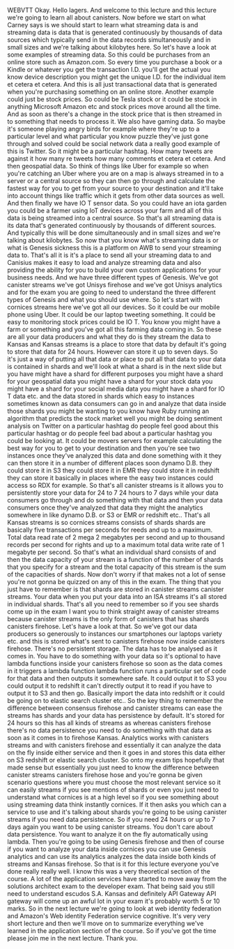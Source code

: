  
 WEBVTT 
 Okay. 
 Hello lagers. 
 And welcome to this lecture and this lecture we're going to learn all about canisters. 
 Now before we start on what Carney says is we should start to learn what streaming data is and streaming 
 data is data that is generated continuously by thousands of data sources which typically send in the 
 data records simultaneously and in small sizes and we're talking about kilobytes here. 
 So let's have a look at some examples of streaming data. 
 So this could be purchases from an online store such as Amazon.com. 
 So every time you purchase a book or a Kindle or whatever you get the transaction I.D. you'll get the 
 actual you know device description you might get the unique I.D. for the individual item et cetera et 
 cetera. 
 And this is all just transactional data that is generated when you're purchasing something on an online 
 store. 
 Another example could just be stock prices. 
 So could be Tesla stock or it could be stock in anything Microsoft Amazon etc and stock prices move 
 around all the time. 
 And as soon as there's a change in the stock price that is then streamed in to something that needs 
 to process it. 
 We also have gaming data. 
 So maybe it's someone playing angry birds for example where they're up to a particular level and what 
 particular you know puzzle they've just gone through and solved could be social network data a really 
 good example of this is Twitter. 
 So it might be a particular hashtag. 
 How many tweets are against it how many re tweets how many comments et cetera et cetera. 
 And then geospatial data. 
 So think of things like Uber for example so when you're catching an Uber where you are on a map is always 
 streamed in to a server or a central source so they can then go through and calculate the fastest way 
 for you to get from your source to your destination and it'll take into account things like traffic 
 which it gets from other data sources as well. 
 And then finally we have IO T sensor data. 
 So you could have an iota garden you could be a farmer using IoT devices across your farm and all of 
 this data is being streamed into a central source. 
 So that's all streaming data is its data that's generated continuously by thousands of different sources. 
 And typically this will be done simultaneously and in small sizes and we're talking about kilobytes. 
 So now that you know what's streaming data is or what is Genesis sickness this is a platform on AWB 
 to send your streaming data to. 
 That's all it is it's a place to send all your streaming data to and Canisius makes it easy to load 
 and analyze streaming data and also providing the ability for you to build your own custom applications 
 for your business needs. 
 And we have three different types of Genesis. 
 We've got canister streams we've got Unisys firehose and we've got Unisys analytics and for the exam 
 you are going to need to understand the three different types of Genesis and what you should use where. 
 So let's start with cornices streams here we've got all our devices. 
 So it could be our mobile phone using Uber. 
 It could be our laptop tweeting something. 
 It could be easy to monitoring stock prices could be IO T. 
 You know you might have a farm or something and you've got all this farming data coming in. 
 So these are all your data producers and what they do is they stream the data to Kansas and Kansas streams 
 is a place to store that data by default it's going to store that data for 24 hours. 
 However can store it up to seven days. 
 So it's just a way of putting all that data or place to put all that data to your data is contained 
 in shards and we'll look at what a shard is in the next slide but you have might have a shard for different 
 purposes you might have a shard for your geospatial data you might have a shard for your stock data 
 you might have a shard for your social media data you might have a shard for IO T data etc. and the 
 data stored in shards which easy to instances sometimes known as data consumers can go in and analyze 
 that data inside those shards you might be wanting to you know have Ruby running an algorithm that predicts 
 the stock market well you might be doing sentiment analysis on Twitter on a particular hashtag do people 
 feel good about this particular hashtag or do people feel bad about a particular hashtag you could be 
 looking at. 
 It could be movers servers for example calculating the best way for you to get to your destination and 
 then you're see two instances once they've analyzed this data and done something with it they can then 
 store it in a number of different places soon dynamo D.B. they could store it in S3 they could store 
 it in EMR they could store it in redshift they can store it basically in places where the easy two instances 
 could access so RDX for example. 
 So that's all canister streams is it allows you to persistently store your data for 24 to 7 24 hours 
 to 7 days while your data consumers go through and do something with that data and then your data consumers 
 once they've analyzed that data they might the analytics somewhere in like dynamo D.B. or S3 or EMR 
 or redshift etc.. 
 That's all Kansas streams is so cornices streams consists of shards shards are basically five transactions 
 per seconds for reeds and up to a maximum. 
 Total data read rate of 2 mega 2 megabytes per second and up to thousand records per second for rights 
 and up to a maximum total data write rate of 1 megabyte per second. 
 So that's what an individual shard consists of and then the data capacity of your stream is a function 
 of the number of shards that you specify for a stream and the total capacity of this stream is the sum 
 of the capacities of shards. 
 Now don't worry if that makes not a lot of sense you're not gonna be quizzed on any of this in the exam. 
 The thing that you just have to remember is that shards are stored in canister streams canister streams. 
 Your data when you put your data into an ISA streams it's all stored in individual shards. 
 That's all you need to remember so if you see shards come up in the exam I want you to think straight 
 away of canister streams because canister streams is the only form of canisters that has shards canisters 
 firehose. 
 Let's have a look at that. 
 So we've got our data producers so generously to instances our smartphones our laptops variety etc. 
 and this is stored what's sent to canisters firehose now inside canisters firehose. 
 There's no persistent storage. 
 The data has to be analysed as it comes in. 
 You have to do something with your data so it's optional to have lambda functions inside your canisters 
 firehose so soon as the data comes in it triggers a lambda function lambda function runs a particular 
 set of code for that data and then outputs it somewhere safe. 
 It could output it to S3 you could output it to redshift it can't directly output it to read if you 
 have to output it to S3 and then go. 
 Basically import the data into redshift or it could be going on to elastic search cluster etc.. 
 So the key thing to remember the difference between consensus firehose and canister streams can ease 
 the streams has shards and your data has persistence by default. 
 It's stored for 24 hours so this has all kinds of streams as whereas canisters firehose there's no data 
 persistence you need to do something with that data as soon as it comes in to firehose Kansas. 
 Analytics works with canisters streams and with canisters firehose and essentially it can analyze the 
 data on the fly inside either service and then it goes in and stores this data either on S3 redshift 
 or elastic search cluster. 
 So onto my exam tips hopefully that made sense but essentially you just need to know the difference 
 between canister streams canisters firehose hose and you're gonna be given scenario questions where 
 you must choose the most relevant service so it can easily streams if you see mentions of shards or 
 even you just need to understand what cornices is at a high level so if you see something about using 
 streaming data think instantly cornices. 
 If it then asks you which can a service to use and it's talking about shards you're going to be using 
 canister streams if you need data persistence. 
 So if you need 24 hours or up to 7 days again you want to be using canister streams. 
 You don't care about data persistence. 
 You want to analyze it on the fly automatically using lambda. 
 Then you're going to be using Genesis firehose and then of course if you want to analyze your data inside 
 cornices you can use Genesis analytics and can use its analytics analyzes the data inside both kinds 
 of streams and Kansas firehose. 
 So that is it for this lecture everyone you've done really really well. 
 I know this was a very theoretical section of the course. 
 A lot of the application services have started to move away from the solutions architect exam to the 
 developer exam. 
 That being said you still need to understand escudos S.A. Kansas and definitely API Gateway API gateway 
 will come up an awful lot in your exam it's probably worth 5 or 10 marks. 
 So in the next lecture we're going to look at web identity federation and Amazon's Web identity Federation 
 service cognitive. 
 It's very very short lecture and then we'll move on to summarize everything we've learned in the application 
 section of the course. 
 So if you've got the time please join me in the next lecture. 
 Thank you.
